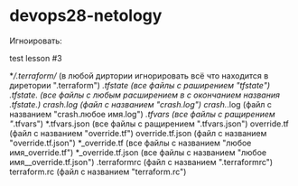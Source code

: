 # devops28-netology
Игноировать:

test lesson #3

**/.terraform/* (в любой диртории игнорировать всё что находится в диретории ".terraform")
*.tfstate (все файлы с раширением "tfstate")
*.tfstate.* (все файлы с любым расширением в с окончанием названия .tfstate.)
crash.log (файл с названием "crash.log")
crash.*.log (файл с названием "crash.любое имя.log")
*.tfvars (все файлы с ращирением "*.tfvars")
*.tfvars.json (все файлы с ращирением ".tfvars.json")
override.tf (файл с названием "override.tf")
override.tf.json (файл с названием "override.tf.json")
*_override.tf (все файлы с названием "любое имя_override.tf")
*_override.tf.json (все файлы с названием "любое имя__override.tf.json")
.terraformrc (файл с названием ".terraformrc")
terraform.rc (файл с названием "terraform.rc")
